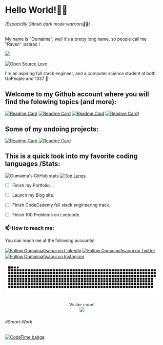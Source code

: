  <h1>Hello World!🖤💜</h1>
              
 <h6>(Espacially Github dark mode warriors🤗🏴)</h6>

 <p>My name is "Oumaima", well it's a pretty long name, so people call me "Raven" instead !<br><p>

 [<img src="https://github.com/Oumaimafisaoui/Oumaimafisaoui/blob/main/Raven%20(1000%20%C3%97%20500%20px)%20(1).gif"/>](https://github.com/Oumaimafisaoui/Oumaimafisaoui/blob/main/Raven%20(1000%20%C3%97%20500%20px)%20(1).gif)
  
 
 <!--![visitors](https://visitor-badge-reloaded.herokuapp.com/badge?page_id=Oumaimafisaoui&color=00cf00)!-->
 [![Open Source Love](https://badges.frapsoft.com/os/v1/open-source.svg?v=102)](https://github.com/ellerbrock/open-source-badge/)
 
 <div>
   <p>I'm an aspiring full stack engineer, and a computer science student at both UoPeople and 1337 💜</p>
 </div>
   
 <h2>Welcome to my Github account where you will find the folowing topics (and more):</h2>  
    
  [![Readme Card](https://github-readme-stats.vercel.app/api/pin/?username=Oumaimafisaoui&repo=Push_Swap42&theme=midnight-purple)](https://github.com/Oumaimafisaoui/Push_swap42)
   [![Readme Card](https://github-readme-stats.vercel.app/api/pin/?username=Oumaimafisaoui&repo=Mini-Talk-42&theme=midnight-purple)](https://github.com/Oumaimafisaoui/Mini-Talk-42)
   [![Readme Card](https://github-readme-stats.vercel.app/api/pin/?username=Oumaimafisaoui&repo=Get_next_line42&theme=midnight-purple)](https://github.com/Oumaimafisaoui/Get_next_line42/settings)
   [![Readme Card](https://github-readme-stats.vercel.app/api/pin/?username=Oumaimafisaoui&repo=Minishell-Final&theme=midnight-purple)](https://github.com/Oumaimafisaoui/Minishell-Final))
   
  <h2>Some of my ondoing projects:</h2>  
    
   [![Readme Card](https://github-readme-stats.vercel.app/api/pin/?username=Oumaimafisaoui&repo=Personal-Portfolio-Soon-&theme=midnight-purple)](https://github.com/Oumaimafisaoui/Personal-Portfolio-Soon-)
  [![Readme Card](https://github-readme-stats.vercel.app/api/pin/?username=Oumaimafisaoui&repo=Personal-Blog-Soon&theme=midnight-purple)](https://github.com/Oumaimafisaoui/Personal-Blog-Soon)  

  <h2>This is a quick look into my favorite coding languages /Stats:</h2>
 
  ![Oumaima's GitHub stats](https://github-readme-stats.vercel.app/api?username=Oumaimafisaoui&show_icons=true&theme=midnight-purple)
 [![Top Langs](https://github-readme-stats.vercel.app/api/top-langs/?username=Oumaimafisaoui&hide=Jupyter%20Notebook&layout=compact&theme=midnight-purple)](https://github.com/rahulbordoloi/github-readme-stats)
 
- [ ] Finish my Portfolio.
- [ ] Launch my Blog site.
- [ ] Finish CodeCademy full stack engineering track.
- [ ] Finish 100 Problems on Leetcode.


 <h3>📫 How to reach me:</h3>
<p>You can reach me at the following accounts!</p>

[<img src="https://raw.githubusercontent.com/Raymo111/Raymo111/master/socials/linkedin.png" height="40em" align="center" alt="Follow Oumaimafisaoui on LinkedIn" title="Follow Oumaimafisaoui on LinkedIn"/>](https://www.linkedin.com/in/oumaima-fisaoui-5162b718a/)
 [<img src="https://raw.githubusercontent.com/Raymo111/Raymo111/master/socials/twitter.svg" height="40em" align="center" alt="Follow Oumaimafisaoui on Twitter" title="Follow Oumaimafisaoui on Twitter"/>](https://twitter.com/Oumaimafisaoui)
[<img src="https://raw.githubusercontent.com/Raymo111/Raymo111/master/socials/instagram.svg" height="40em" align="center" alt="Follow Oumaimafisaoui on Instagram" title="Follow Oumaimafisaoui on Instagram"/>](https://instagram.com/GuessCode)


<a href=#><img src="contributions.svg"></a>

<p align="center"> 
  Visitor count<br>
  <img src="https://profile-counter.glitch.me/oumaimafisaoui/count.svg" />
</p>

 <h6>#Smart-Work</h6>
 
  [![CodeTime badge](https://img.shields.io/endpoint?style=social&url=https%3A%2F%2Fapi.codetime.dev%2Fshield%3Fid%3D1026%26project%3D%26in%3D0)](https://codetime.dev)
  
  


